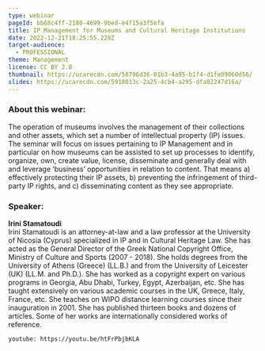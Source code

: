 ```yaml
---
type: webinar
pageId: bb68c4ff-2180-4699-9bed-e4f15a3f5efa
title: IP Management for Museums and Cultural Heritage Institutions
date: 2022-12-21T18:25:55.228Z
target-audience:
  - PROFESSIONAL
theme: Management
license: CC BY 2.0
thumbnail: https://ucarecdn.com/58796d36-01b3-4a95-b1f4-d1fe09060d56/
slides: https://ucarecdn.com/5918013c-2a25-4cb4-a295-dfa02247d16a/
---
```

### About this webinar:

The operation of museums involves the management of their collections and other assets, which set a number of intellectual property (IP) issues. The seminar will focus on issues pertaining to IP Management and in particular on how museums can be assisted to set up processes to identify, organize, own, create value, license, disseminate and generally deal with and leverage ‘business’ opportunities in relation to content. That means a) effectively protecting their IP assets, b) preventing the infringement of third-party IP rights, and c) disseminating content as they see appropriate.

### Speaker:

**Irini Stamatoudi** \
Irini Stamatoudi is an attorney-at-law and a law professor at the University of Nicosia (Cyprus) specialized in IP and in Cultural Heritage Law. She has acted as the General Director of the Greek National Copyright Office, Ministry of Culture and Sports (2007 - 2018). She holds degrees from the University of Athens (Greece) (LL.B.) and from the University of Leicester (UK) (LL.M. and Ph.D.). She has worked as a copyright expert on various programs in Georgia, Abu Dhabi, Turkey, Egypt, Azerbaijan, etc. She has taught extensively on various academic courses in the UK, Greece, Italy, France, etc. She teaches on WIPO distance learning courses since their inauguration in 2001. She has published thirteen books and dozens of articles. Some of her works are internationally considered works of reference.

`youtube: https://youtu.be/htFrPbjbKLA`